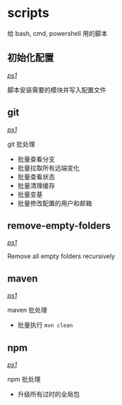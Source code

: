# scripts

给 bash, cmd, powershell 用的脚本

## 初始化配置

*[ps1](/powershell/init.ps1)*

脚本安装需要的模块并写入配置文件

## git

*[ps1](/powershell/git_batch.ps1)*

git 批处理

- 批量查看分支
- 批量拉取所有远端变化
- 批量查看状态
- 批量清理缓存
- 批量变基
- 批量修改配置的用户和邮箱

## remove-empty-folders

*[ps1](/powershell/remove_empty_folders.ps1)*

Remove all empty folders recursively

## maven

*[ps1](/powershell/maven_batch.ps1)*

maven 批处理

- 批量执行 `mvn clean`

## npm

*[ps1](/powershell/npm.ps1)*

npm 批处理

- 升级所有过时的全局包
